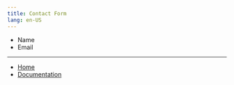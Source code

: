 ```yaml
---
title: Contact Form
lang: en-US
---
```


+ Name
+ Email

---
+ [Home](http://www.dialogware.com/)
+ [Documentation](http://docs.dialogware.com/)
